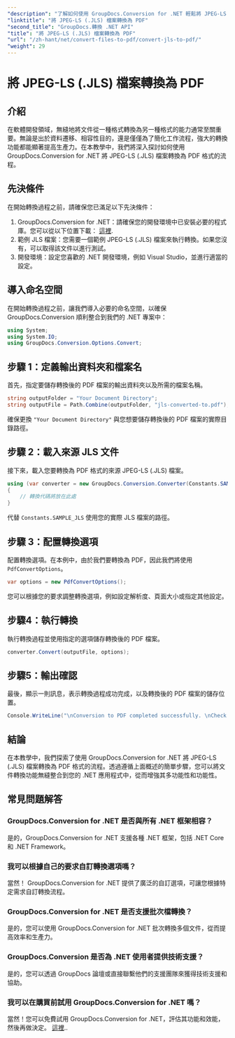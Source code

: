 ```yaml
---
"description": "了解如何使用 GroupDocs.Conversion for .NET 輕鬆將 JPEG-LS (.JLS) 檔案轉換為 PDF 格式。增強您的文件轉換能力。"
"linktitle": "將 JPEG-LS (.JLS) 檔案轉換為 PDF"
"second_title": "GroupDocs.轉換 .NET API"
"title": "將 JPEG-LS (.JLS) 檔案轉換為 PDF"
"url": "/zh-hant/net/convert-files-to-pdf/convert-jls-to-pdf/"
"weight": 29
---
```


# 將 JPEG-LS (.JLS) 檔案轉換為 PDF

## 介紹
在軟體開發領域，無縫地將文件從一種格式轉換為另一種格式的能力通常至關重要。無論是出於資料遷移、相容性目的，還是僅僅為了簡化工作流程，強大的轉換功能都能顯著提高生產力。在本教學中，我們將深入探討如何使用 GroupDocs.Conversion for .NET 將 JPEG-LS (.JLS) 檔案轉換為 PDF 格式的流程。
## 先決條件
在開始轉換過程之前，請確保您已滿足以下先決條件：
1. GroupDocs.Conversion for .NET：請確保您的開發環境中已安裝必要的程式庫。您可以從以下位置下載： [這裡](https://releases。groupdocs.com/conversion/net/).
2. 範例 JLS 檔案：您需要一個範例 JPEG-LS (.JLS) 檔案來執行轉換。如果您沒有，可以取得該文件以進行測試。
3. 開發環境：設定您喜歡的 .NET 開發環境，例如 Visual Studio，並進行適當的設定。

## 導入命名空間
在開始轉換過程之前，讓我們導入必要的命名空間，以確保 GroupDocs.Conversion 順利整合到我們的 .NET 專案中：
```csharp
using System;
using System.IO;
using GroupDocs.Conversion.Options.Convert;
```

## 步驟 1：定義輸出資料夾和檔案名
首先，指定要儲存轉換後的 PDF 檔案的輸出資料夾以及所需的檔案名稱。
```csharp
string outputFolder = "Your Document Directory";
string outputFile = Path.Combine(outputFolder, "jls-converted-to.pdf");
```
確保更換 `"Your Document Directory"` 與您想要儲存轉換後的 PDF 檔案的實際目錄路徑。
## 步驟 2：載入來源 JLS 文件
接下來，載入您要轉換為 PDF 格式的來源 JPEG-LS (.JLS) 檔案。
```csharp
using (var converter = new GroupDocs.Conversion.Converter(Constants.SAMPLE_JLS))
{
    // 轉換代碼將放在此處
}
```
代替 `Constants.SAMPLE_JLS` 使用您的實際 JLS 檔案的路徑。
## 步驟 3：配置轉換選項
配置轉換選項。在本例中，由於我們要轉換為 PDF，因此我們將使用 `PdfConvertOptions`。
```csharp
var options = new PdfConvertOptions();
```
您可以根據您的要求調整轉換選項，例如設定解析度、頁面大小或指定其他設定。
## 步驟4：執行轉換
執行轉換過程並使用指定的選項儲存轉換後的 PDF 檔案。
```csharp
converter.Convert(outputFile, options);
```
## 步驟5：輸出確認
最後，顯示一則訊息，表示轉換過程成功完成，以及轉換後的 PDF 檔案的儲存位置。
```csharp
Console.WriteLine("\nConversion to PDF completed successfully. \nCheck output in {0}", outputFolder);
```

## 結論
在本教學中，我們探索了使用 GroupDocs.Conversion for .NET 將 JPEG-LS (.JLS) 檔案轉換為 PDF 格式的流程。透過遵循上面概述的簡單步驟，您可以將文件轉換功能無縫整合到您的 .NET 應用程式中，從而增強其多功能性和功能性。
## 常見問題解答
### GroupDocs.Conversion for .NET 是否與所有 .NET 框架相容？
是的，GroupDocs.Conversion for .NET 支援各種 .NET 框架，包括 .NET Core 和 .NET Framework。
### 我可以根據自己的要求自訂轉換選項嗎？
當然！ GroupDocs.Conversion for .NET 提供了廣泛的自訂選項，可讓您根據特定需求自訂轉換流程。
### GroupDocs.Conversion for .NET 是否支援批次檔轉換？
是的，您可以使用 GroupDocs.Conversion for .NET 批次轉換多個文件，從而提高效率和生產力。
### GroupDocs.Conversion 是否為 .NET 使用者提供技術支援？
是的，您可以透過 GroupDocs 論壇或直接聯繫他們的支援團隊來獲得技術支援和協助。
### 我可以在購買前試用 GroupDocs.Conversion for .NET 嗎？
當然！您可以免費試用 GroupDocs.Conversion for .NET，評估其功能和效能，然後再做決定。 [這裡](https://releases.groupdocs.com/conversion/net/)..